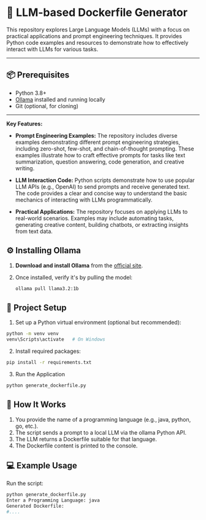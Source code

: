 # 🐳 LLM-based Dockerfile Generator

This repository explores Large Language Models (LLMs) with a focus on practical applications and prompt engineering techniques.  It provides Python code examples and resources to demonstrate how to effectively interact with LLMs for various tasks.

---

## 📦 Prerequisites

- Python 3.8+
- [Ollama](https://ollama.com/download) installed and running locally
- Git (optional, for cloning)

---

**Key Features:**

* **Prompt Engineering Examples:** The repository includes diverse examples demonstrating different prompt engineering strategies, including zero-shot, few-shot, and chain-of-thought prompting.  These examples illustrate how to craft effective prompts for tasks like text summarization, question answering, code generation, and creative writing.

* **LLM Interaction Code:** Python scripts demonstrate how to use popular LLM APIs (e.g., OpenAI) to send prompts and receive generated text.  The code provides a clear and concise way to understand the basic mechanics of interacting with LLMs programmatically.

* **Practical Applications:** The repository focuses on applying LLMs to real-world scenarios.  Examples may include automating tasks, generating creative content, building chatbots, or extracting insights from text data.

## ⚙️ Installing Ollama

1. **Download and install Ollama** from the [official site](https://ollama.com/download).
2. Once installed, verify it's by pulling the model:

   ```bash
   ollama pull llama3.2:1b
   ```

## 🚀 Project Setup

1. Set up a Python virtual environment (optional but recommended):
```bash
python -m venv venv
venv\Scripts\activate   # On Windows
```

2. Install required packages:
```bash
pip install -r requirements.txt
```
3. Run the Application
```bash
python generate_dockerfile.py
```
## 🧠 How It Works
1. You provide the name of a programming language (e.g., java, python, go, etc.).
2. The script sends a prompt to a local LLM via the ollama Python API.
3. The LLM returns a Dockerfile suitable for that language.
4. The Dockerfile content is printed to the console.

## 💻 Example Usage

Run the script:

```bash
python generate_dockerfile.py
Enter a Programming Language: java
Generated Dockerfile:
#....
``` 
